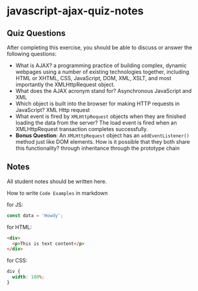 # javascript-ajax-quiz-notes

## Quiz Questions

After completing this exercise, you should be able to discuss or answer the following questions:

- What is AJAX?
  a programming practice of building complex, dynamic webpages using a number of existing technologies together, including HTML or XHTML, CSS, JavaScript, DOM, XML, XSLT, and most importantly the XMLHttpRequest object.
- What does the AJAX acronym stand for?
  Asynchronous JavaScript and XML
- Which object is built into the browser for making HTTP requests in JavaScript?
  XML Http request
- What event is fired by `XMLHttpRequest` objects when they are finished loading the data from the server?
  The load event is fired when an XMLHttpRequest transaction completes successfully.
- **Bonus Question**: An `XMLHttpRequest` object has an `addEventListener()` method just like DOM elements. How is it possible that they both share this functionality?
  through inheritance through the prototype chain

## Notes

All student notes should be written here.

How to write `Code Examples` in markdown

for JS:

```javascript
const data = 'Howdy';
```

for HTML:

```html
<div>
  <p>This is text content</p>
</div>
```

for CSS:

```css
div {
  width: 100%;
}
```
